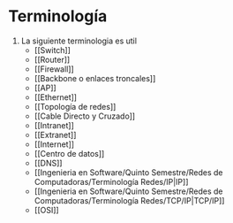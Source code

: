 # Terminología
1. La siguiente terminologia es util
	- [[Switch]]
	- [[Router]]
	- [[Firewall]]
	- [[Backbone o enlaces troncales]]
	- [[AP]]
	- [[Ethernet]]
	- [[Topología de redes]]
	- [[Cable Directo y Cruzado]]
	- [[Intranet]]
	- [[Extranet]]
	- [[Internet]]
	- [[Centro de datos]]
	- [[DNS]]
	- [[Ingenieria en Software/Quinto Semestre/Redes de Computadoras/Terminología Redes/IP|IP]]
	- [[Ingenieria en Software/Quinto Semestre/Redes de Computadoras/Terminología Redes/TCP/IP|TCP/IP]]
	- [[OSI]]